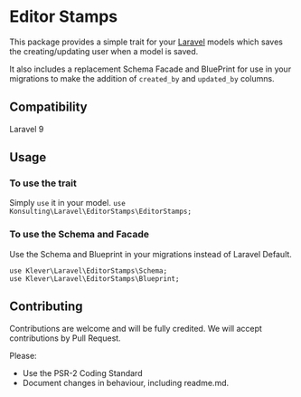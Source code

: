 # Editor Stamps #

This package provides a simple trait for your [Laravel](http://laravel.com) models which saves the creating/updating user when a model is saved.

It also includes a replacement Schema Facade and BluePrint for use in your migrations to make the addition of `created_by` and `updated_by` columns. 

## Compatibility ##

Laravel 9

## Usage ##

### To use the trait ###
Simply `use` it in your model. `use Konsulting\Laravel\EditorStamps\EditorStamps;`

### To use the Schema and Facade ###
Use the Schema and Blueprint in your migrations instead of Laravel Default.
```
use Klever\Laravel\EditorStamps\Schema;
use Klever\Laravel\EditorStamps\Blueprint;
```

## Contributing ##

Contributions are welcome and will be fully credited. We will accept contributions by Pull Request.

Please:

* Use the PSR-2 Coding Standard
* Document changes in behaviour, including readme.md.